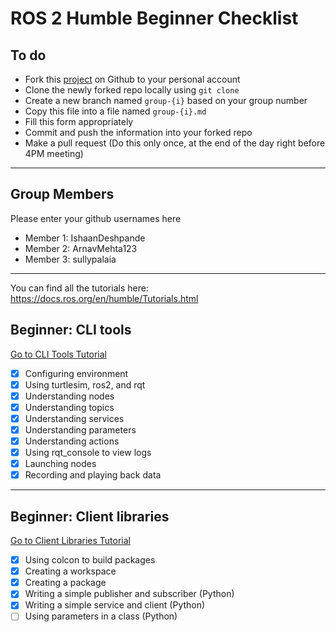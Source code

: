 # ROS 2 Humble Beginner Checklist


## To do
- Fork this [project](https://github.com/ariarobotics/robotic-autonomy) on Github to your personal account
- Clone the newly forked repo locally using `git clone`
- Create a new branch named `group-{i}` based on your group number
- Copy this file into a file named `group-{i}.md` 
- Fill this form appropriately
- Commit and push the information into your forked repo
- Make a pull request (Do this only once, at the end of the day right before 4PM meeting)

---

## Group Members  
Please enter your github usernames here
- Member 1: IshaanDeshpande  
- Member 2: ArnavMehta123  
- Member 3: sullypalaia  

---
You can find all the tutorials here: https://docs.ros.org/en/humble/Tutorials.html

## Beginner: CLI tools  
[Go to CLI Tools Tutorial](https://docs.ros.org/en/humble/Tutorials/Beginner-CLI-Tools.html)

- [x] Configuring environment  
- [x] Using turtlesim, ros2, and rqt  
- [x] Understanding nodes  
- [x] Understanding topics  
- [x] Understanding services  
- [x] Understanding parameters  
- [x] Understanding actions  
- [x] Using rqt_console to view logs  
- [x] Launching nodes  
- [x] Recording and playing back data  

---

## Beginner: Client libraries  
[Go to Client Libraries Tutorial](https://docs.ros.org/en/humble/Tutorials/Beginner-Client-Libraries.html)

- [x] Using colcon to build packages  
- [x] Creating a workspace  
- [x] Creating a package  
- [x] Writing a simple publisher and subscriber (Python)  
- [x] Writing a simple service and client (Python)  
- [ ] Using parameters in a class (Python)
